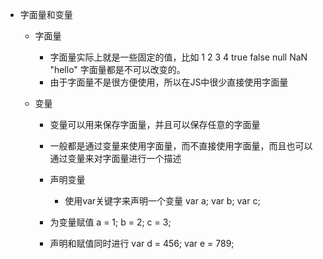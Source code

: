 - 字面量和变量
	- 字面量
		- 字面量实际上就是一些固定的值，比如 1 2 3 4 true false null NaN "hello"
			字面量都是不可以改变的。
		- 由于字面量不是很方便使用，所以在JS中很少直接使用字面量
	
	- 变量
		- 变量可以用来保存字面量，并且可以保存任意的字面量
		- 一般都是通过变量来使用字面量，而不直接使用字面量，而且也可以通过变量来对字面量进行一个描述
		- 声明变量
			- 使用var关键字来声明一个变量
			var a;
			var b;
			var c;
			
		- 为变量赋值
			a = 1;
			b = 2;
			c = 3;
			
		- 声明和赋值同时进行 
			var d = 456;
			var e = 789;
				